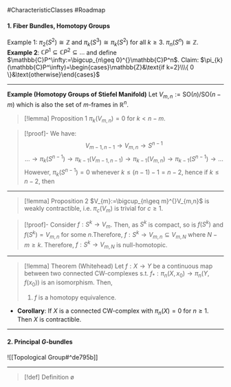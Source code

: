 #CharacteristicClasses #Roadmap 

#### 1. Fiber Bundles, Homotopy Groups

Example 1: $\pi_{2}(S^2)\cong \mathbb{Z}$ and $\pi_{k}(S^3)\cong \pi_{k}(S^2)$ for all $k\geq 3$. $\pi_{n}(S^n)\cong \mathbb{Z}$.
**Example 2**: $\mathbb{C}P^1\subseteq \mathbb{C}P^2\subseteq\dots$ and define $\mathbb{C}P^\infty:=\bigcup_{n\geq 0}^{}\mathbb{C}P^n$. 
Claim: $\pi_{k}(\mathbb{C}P^\infty)=\begin{cases}\mathbb{Z}&\text{if k=2}\\\{ 0 \}&\text{otherwise}\end{cases}$

---
**Example (Homotopy Groups of Stiefel Manifold)**
Let $V_{m,n}:=\text{SO}(n) / \text{SO}(n-m)$ which is also the set of $m$-frames in $\mathbb{R}^n$.

> [!lemma] Proposition 1
> $\pi_{k}(V_{m,n})=0$ for $k<n-m$.

> [!proof]-
> We have: $$V_{m-1,n-1}\to V_{m,n}\to S^{n-1}$$
> $$\dots\to\pi_{k}(S^{n-1})\to \pi_{k-1}(V_{m-1,n-1})\to \pi_{k-1}(V_{m,n})\to \pi_{k-1}(S^{n-1})\to\dots $$However, $\pi_{k}(S^{n-1})=0$ whenever $k\leq(n-1)-1=n-2$, hence if $k\leq n-2$, then $$$$

---
> [!lemma] Proposition 2
> $V_{m}:=\bigcup_{n\geq m}^{}V_{m,n}$ is weakly contractible, i.e. $\pi_{c}(V_{m})$ is trivial for $c\geq 1$. 

> [!proof]-
> Consider $f:S^k\to V_{m}$. Then, as $S^k$ is compact, so is $f(S^k)$ and $f(S^k)=V_{m,n}$ for some $n$.Therefore, $f:S^k\to V_{m,n}\subseteq V_{m,N}$ where $N-m\geq k$. Therefore, $f:S^k\to V_{m,N}$ is null-homotopic.
---
> [!lemma] Theorem (Whitehead)
> Let $f:X\to Y$ be a continuous map between two connected CW-complexes s.t. $f_{*}:\pi_{n}(X,x_{0})\to \pi_{n}(Y,f(x_{0}))$ is an isomorphism. Then,
> 1. $f$ is a homotopy equivalence.
- **Corollary**: If $X$ is a connected CW-complex with $\pi_{n}(X)=0$ for $n\geq 1$. Then $X$ is contractible.
---
#### 2. Principal $G$-bundles
![[Topological Group#^de795b]]

---
> [!def] Definition
ø